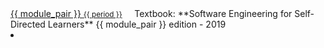 <navbar placement="top" type="default">
  <a slot="brand" href="{{baseUrl}}/index.html" title="Home" class="navbar-brand">{{ module_pair }} <small>{{ period }}</small></a>
  &nbsp;&nbsp;&nbsp;&nbsp;<md><span class="text-white">Textbook: **Software Engineering for Self-Directed Learners**</span>&nbsp;<span class='badge badge-pill badge-success'>{{ module_pair }} edition - 2019</span></md>
  <li slot="right" class="nav-link">
    <form class="navbar-form">
      <searchbar :data="searchData" placeholder="Search" :on-hit="searchCallback" menu-align-right ></searchbar>
    </form>
  </li>
</navbar>
